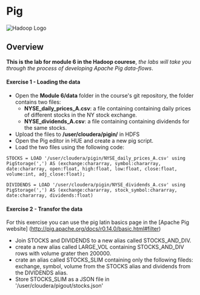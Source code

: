 # Pig

![Hadoop Logo](http://www.datameer.com/images/technology/hadoop-pic1.png)

## Overview

**This is the lab for module 6 in the Hadoop courese**,  *the labs will take you through the process of developing Apache Pig data-flows*.


#### Exercise 1 - Loading the data
	
- Open the **Module 6/data** folder in the course's git repository, the folder contains two files:
  - **NYSE_daily_prices_A.csv**: a file containing containing daily prices of different stocks in the NY stock exchange.
  - **NYSE_dividends_A.csv**: a file containing containing dividends for the same stocks.
- Upload the files to **/user/cloudera/pigin/** in HDFS
- Open the Pig editor in HUE and create a new pig script. 
- Load the two files using the following code:


```PigLatin
STOCKS = LOAD '/user/cloudera/pigin/NYSE_daily_prices_A.csv' using PigStorage(',') AS (exchange:chararray, symbol:chararray, date:chararray, open:float, high:float, low:float, close:float, volume:int, adj_close:float);

DIVIDENDS = LOAD '/user/cloudera/pigin/NYSE_dividends_A.csv' using PigStorage(',') AS (exchange:chararray, stock_symbol:chararray, date:chararray, dividends:float)

```


#### Exercise 2 - Transfor the data

For this exercise you can use the pig latin basics page in the [Apache Pig website]
(http://pig.apache.org/docs/r0.14.0/basic.html#filter)
- Join STOCKS and DIVIDENDS to a new alias called STOCKS_AND_DIV.
- create a new alias called LARGE_VOL containing STOCKS_AND_DIV rows with volume grater then 200000.
- crate an alias called STOCKS_SLIM containing only the following fileds: exchange, symbol, volume from the STOCKS alias and dividends from the DIVIDENDS alias.
- Store STOCKS_SLIM as a JSON file in '/user/cloudera/pigout/stocks.json'
